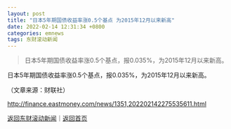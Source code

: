 ```yaml
---
layout: post
title: "日本5年期国债收益率涨0.5个基点 为2015年12月以来新高"
date: 2022-02-14 12:31:34 +0800
categories: emnews
tags: 东财滚动新闻
---
```

> 日本5年期国债收益率涨0.5个基点，报0.035%，为2015年12月以来新高。

<p>日本5年期国债收益率涨0.5个基点，报0.035%，为2015年12月以来新高。</p><p class="em_media">（文章来源：财联社）</p>

<http://finance.eastmoney.com/news/1351,202202142275535611.html>

[返回东财滚动新闻](//finews.withounder.com/emnews/)｜[返回首页](//finews.withounder.com/)